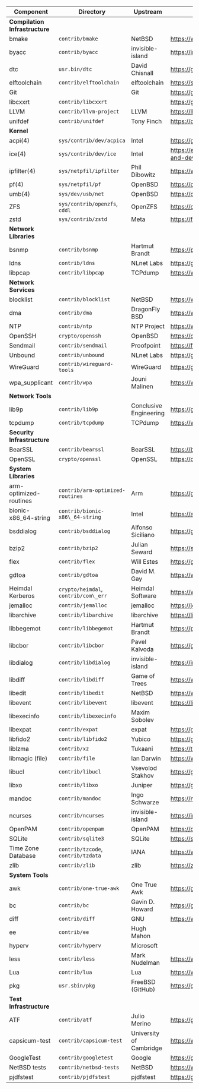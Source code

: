 | Component | Directory | Upstream | Homepage |
| --- | --- | --- | --- |
| __Compilation Infrastructure__ | | | |
| bmake | `contrib/bmake` | NetBSD | https://www.NetBSD.org |
| byacc | `contrib/byacc` | invisible-island | https://invisible-island.net/byacc/ |
| dtc | `usr.bin/dtc` | David Chisnall | https://github.com/davidchisnall/dtc |
| elftoolchain | `contrib/elftoolchain` | elftoolchain | https://sourceforge.net/projects/elftoolchain/ |
| Git |  | Git | https://git-scm.com |
| libcxxrt | `contrib/libcxxrt` |  | https://github.com/libcxxrt/libcxxrt |
| LLVM | `contrib/llvm-project` | LLVM | https://llvm.org |
| unifdef | `contrib/unifdef` | Tony Finch | https://dotat.at/prog/unifdef |
| __Kernel__ | | | |
| acpi(4) | `sys/contrib/dev/acpica` | Intel | https://github.com/acpica/acpica |
| ice(4) | `sys/contrib/dev/ice` | Intel | https://edc.intel.com/content/www/us/en/design/products/ethernet/adapters-and-devices-user-guide/dynamic-device-personalization-ddp/ |
| ipfilter(4) | `sys/netpfil/ipfilter` | Phil Dibowitz | https://www.phildev.net/ipf/ |
| pf(4) | `sys/netpfil/pf` | OpenBSD | https://openbsd.org |
| umb(4) | `sys/dev/usb/net` | OpenBSD | https://openbsd.org |
| ZFS | `sys/contrib/openzfs`, `cddl` | OpenZFS | https://openzfs.org/wiki/Main\_Page |
| zstd | `sys/contrib/zstd` | Meta | https://facebook.github.io/zstd/ |
| __Network Libraries__ | | | |
| bsnmp | `contrib/bsnmp` | Hartmut Brandt | https://people.freebsd.org/~harti/bsnmp/ |
| ldns | `contrib/ldns` | NLnet Labs | https://github.com/NLnetLabs/ldns |
| libpcap | `contrib/libpcap` | TCPdump | https://www.tcpdump.org |
| __Network Services__ | | | |
| blocklist | `contrib/blocklist` | NetBSD | https://www.NetBSD.org |
| dma | `contrib/dma` | DragonFly BSD | https://www.dragonflybsd.org/handbook/mta/ |
| NTP | `contrib/ntp` | NTP Project | https://www.ntp.org |
| OpenSSH | `crypto/openssh` | OpenBSD | https://openssh.com |
| Sendmail | `contrib/sendmail` | Proofpoint | https://ftp.sendmail.org |
| Unbound | `contrib/unbound` | NLnet Labs | https://github.com/NLnetLabs/unbound |
| WireGuard | `contrib/wireguard-tools` | WireGuard | https://git.zx2c4.com/wireguard-tools/ |
| wpa\_supplicant | `contrib/wpa` | Jouni Malinen | https://w1.fi/wpa\_supplicant/ |
| __Network Tools__ | | | |
| lib9p | `contrib/lib9p` | Conclusive Engineering | https://github.com/conclusiveeng/lib9p |
| tcpdump | `contrib/tcpdump` | TCPdump | https://www.tcpdump.org |
| __Security Infrastructure__ | | | |
| BearSSL | `contrib/bearssl` | BearSSL | https://bearssl.org |
| OpenSSL | `crypto/openssl` | OpenSSL | https://openssl-library.org |
| __System Libraries__ | | | |
| arm-optimized-routines | `contrib/arm-optimized-routines` | Arm | https://github.com/ARM-software/optimized-routines |
| bionic-x86\_64-string | `contrib/bionic-x86\_64-string` | Intel | https://android.googlesource.com/platform/bionic |
| bsddialog | `contrib/bsddialog` | Alfonso Siciliano | https://gitlab.com/alfix/bsddialog |
| bzip2 | `contrib/bzip2` | Julian Seward | https://sourceware.org/bzip2/ |
| flex | `contrib/flex` | Will Estes | https://github.com/westes/flex |
| gdtoa | `contrib/gdtoa` | David M. Gay | https://www.netlib.org/fp/ |
| Heimdal Kerberos | `crypto/heimdal`, `contrib/com\_err` | Heimdal Software | https://www.heimdal.software |
| jemalloc | `contrib/jemalloc` | jemalloc | https://jemalloc.net |
| libarchive | `contrib/libarchive` | libarchive | https://libarchive.org |
| libbegemot | `contrib/libbegemot` | Hartmut Brandt | https://people.freebsd.org/~harti/libbegemot/ |
| libcbor | `contrib/libcbor` | Pavel Kalvoda | https://github.com/PJK/libcbor |
| libdialog | `contrib/libdialog` | invisible-island | https://invisible-island.net/dialog/ |
| libdiff | `contrib/libdiff` | Game of Trees | https://www.gameoftrees.org |
| libedit | `contrib/libedit` | NetBSD | https://www.NetBSD.org |
| libevent | `contrib/libevent` | libevent | https://libevent.org |
| libexecinfo | `contrib/libexecinfo` | Maxim Sobolev |  |
| libexpat | `contrib/expat` | expat | https://github.com/libexpat/libexpat |
| libfido2 | `contrib/libfido2` | Yubico | https://github.com/Yubico/libfido2 |
| liblzma | `contrib/xz` | Tukaani | https://tukaani.org/xz/ |
| libmagic (file) | `contrib/file` | Ian Darwin | https://www.darwinsys.com/file/ |
| libucl | `contrib/libucl` | Vsevolod Stakhov | https://github.com/vstakhov/libucl |
| libxo | `contrib/libxo` | Juniper | https://github.com/Juniper/libxo |
| mandoc | `contrib/mandoc` | Ingo Schwarze | https://mandoc.bsd.lv |
| ncurses | `contrib/ncurses` | invisible-island | https://invisible-island.net/ncurses/ |
| OpenPAM | `contrib/openpam` | OpenPAM | https://openpam.org |
| SQLite | `contrib/sqlite3` | SQLite | https://sqlite.org/src |
| Time Zone Database | `contrib/tzcode`, `contrib/tzdata` | IANA | https://www.iana.org/time-zones |
| zlib | `contrib/zlib` | zlib | https://zlib.net |
| __System Tools__ | | | |
| awk | `contrib/one-true-awk` | One True Awk | https://github.com/onetrueawk/awk |
| bc | `contrib/bc` | Gavin D. Howard | https://gavinhoward.com/tag/bc/ |
| diff | `contrib/diff` | GNU | https://www.gnu.org/software/diffutils/ |
| ee | `contrib/ee` | Hugh Mahon |  |
| hyperv | `contrib/hyperv` | Microsoft |  |
| less | `contrib/less` | Mark Nudelman | https://www.greenwoodsoftware.com/less/ |
| Lua | `contrib/lua` | Lua | https://www.lua.org |
| pkg | `usr.sbin/pkg` | FreeBSD (GitHub) | https://github.com/FreeBSD/pkg |
| __Test Infrastructure__ | | | |
| ATF | `contrib/atf` | Julio Merino | https://github.com/jmmv/atf |
| capsicum-test | `contrib/capsicum-test` | University of Cambridge | https://www.cl.cam.ac.uk/research/security/capsicum/ |
| GoogleTest | `contrib/googletest` | Google | https://google.github.io/googletest/ |
| NetBSD tests | `contrib/netbsd-tests` | NetBSD | https://www.NetBSD.org |
| pjdfstest | `contrib/pjdfstest` | pjdfstest | https://github.com/pjd/pjdfstest |
